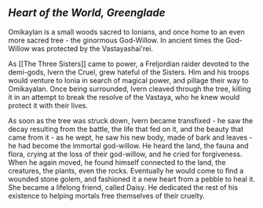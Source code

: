 ## *Heart of the World, Greenglade*


Omikaylan is a small woods sacred to Ionians, and once home to an even more sacred tree - the ginormous God-Willow. In ancient times the God-Willow was protected by the Vastayashai'rei.

As [[The Three Sisters]] came to power, a Freljordian raider devoted to the demi-gods, Ivern the Cruel, grew hateful of the Sisters. Him and his troops would venture to Ionia in search of magical power, and pillage their way to Omikayalan. Once being surrounded, Ivern cleaved through the tree, killing it in an attempt to break the resolve of the Vastaya, who he knew would protect it with their lives.

As soon as the tree was struck down, Ivern became transfixed - he saw the decay resulting from the battle, the life that fed on it, and the beauty that came from it - as he wept, he saw his new body, made of bark and leaves - he had become the immortal god-willow. He heard the land, the fauna and flora, crying at the loss of their god-willow, and he cried for forgiveness. When he again moved, he found himself connected to the land, the creatures, the plants, even the rocks.
Eventually he would come to find a wounded stone golem, and fashioned it a new heart from a pebble to heal it. She became a lifelong friend, called Daisy. He dedicated the rest of his existence to helping mortals free themselves of their cruelty.